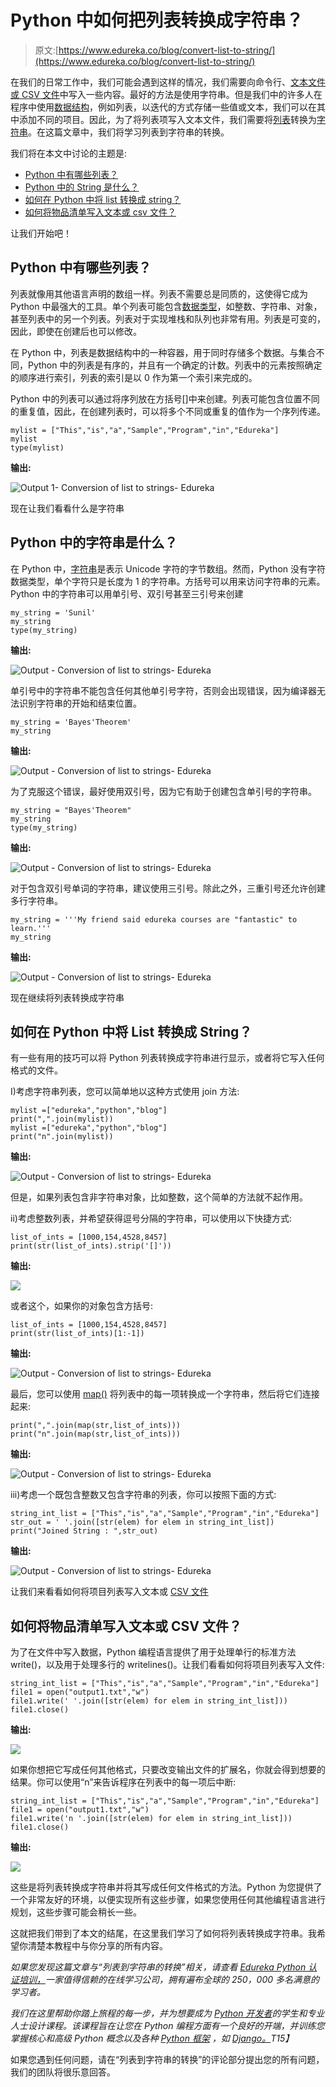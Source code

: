 # Python 中如何把列表转换成字符串？

> 原文:[https://www.edureka.co/blog/convert-list-to-string/](https://www.edureka.co/blog/convert-list-to-string/)

在我们的日常工作中，我们可能会遇到这样的情况，我们需要向命令行、[文本文件或 CSV 文件](https://www.edureka.co/blog/file-handling-in-python/)中写入一些内容。最好的方法是使用字符串。但是我们中的许多人在程序中使用[数据结构](https://www.edureka.co/blog/variables-and-data-types-in-python/)，例如列表，以迭代的方式存储一些值或文本，我们可以在其中添加不同的项目。因此，为了将列表项写入文本文件，我们需要将[列表](https://www.edureka.co/blog/lists-in-python/)转换为[字符串](https://www.edureka.co/blog/strings_in_python/)。在这篇文章中，我们将学习列表到字符串的转换。

我们将在本文中讨论的主题是:

*   [Python 中有哪些列表？](#WhatareLists?)
*   [Python 中的 String 是什么？](#WhatisString?)
*   [如何在 Python 中将 list 转换成 string？](#Howtoconvertlisttostring?)
*   [如何将物品清单写入文本或 csv 文件？](#Howtowritealistofitemsintoatextorcsvfile?)

让我们开始吧！

## **Python 中有哪些列表？**

列表就像用其他语言声明的数组一样。列表不需要总是同质的，这使得它成为 Python 中最强大的工具。单个列表可能包含[数据类型](https://www.edureka.co/blog/collections-in-python/)，如整数、字符串、对象，甚至列表中的另一个列表。列表对于实现堆栈和队列也非常有用。列表是可变的，因此，即使在创建后也可以修改。

在 Python 中，列表是数据结构中的一种容器，用于同时存储多个数据。与集合不同，Python 中的列表是有序的，并且有一个确定的计数。列表中的元素按照确定的顺序进行索引，列表的索引是以 0 作为第一个索引来完成的。

Python 中的列表可以通过将序列放在方括号[]中来创建。列表可能包含位置不同的重复值，因此，在创建列表时，可以将多个不同或重复的值作为一个序列传递。

```
mylist = ["This","is","a","Sample","Program","in","Edureka"]
mylist
type(mylist)

```

**输出:**

![Output 1- Conversion of list to strings- Edureka](../Images/ea22fcc5fc5f06cfd14913dd4acb6ebe.png)

现在让我们看看什么是字符串

## **Python 中的字符串是什么？**

在 Python 中，[字符串](https://www.edureka.co/blog/strings_in_python/)是表示 Unicode 字符的字节数组。然而，Python 没有字符数据类型，单个字符只是长度为 1 的字符串。方括号可以用来访问字符串的元素。Python 中的字符串可以用单引号、双引号甚至三引号来创建

```
my_string = 'Sunil'
my_string
type(my_string)

```

**输出:**

![Output - Conversion of list to strings- Edureka](../Images/7c96f5ed20ccb367a2751d9052741994.png)

单引号中的字符串不能包含任何其他单引号字符，否则会出现错误，因为编译器无法识别字符串的开始和结束位置。

```
my_string = 'Bayes'Theorem'
my_string

```

**输出:**

![Output - Conversion of list to strings- Edureka](../Images/fe96aeca883319bef34326e6e7acb948.png)

为了克服这个错误，最好使用双引号，因为它有助于创建包含单引号的字符串。

```
my_string = "Bayes'Theorem"
my_string
type(my_string)

```

**输出:**

![Output - Conversion of list to strings- Edureka](../Images/34bc7513a7e9185c93d00581c6467fde.png)

对于包含双引号单词的字符串，建议使用三引号。除此之外，三重引号还允许创建多行字符串。

```
my_string = '''My friend said edureka courses are "fantastic" to learn.'''
my_string

```

**输出:**

![Output - Conversion of list to strings- Edureka](../Images/2593426d42922d8da940b44f4f50f391.png)

现在继续将列表转换成字符串

## **如何在 Python 中将 List 转换成 String？**

有一些有用的技巧可以将 Python 列表转换成字符串进行显示，或者将它写入任何格式的文件。

I)考虑字符串列表，您可以简单地以这种方式使用 join 方法:

```
mylist =["edureka","python","blog"]
print(",".join(mylist))
mylist =["edureka","python","blog"]
print("n".join(mylist))

```

**输出:**

![Output - Conversion of list to strings- Edureka](../Images/b7d6fec6e3b8959a6bea33afc4e06828.png)

但是，如果列表包含非字符串对象，比如整数，这个简单的方法就不起作用。

ii)考虑整数列表，并希望获得逗号分隔的字符串，可以使用以下快捷方式:

```
list_of_ints = [1000,154,4528,8457]
print(str(list_of_ints).strip('[]'))

```

**输出:**

![](../Images/a1ed7d838c8414308fd88627104acdc7.png)

或者这个，如果你的对象包含方括号:

```
list_of_ints = [1000,154,4528,8457]
print(str(list_of_ints)[1:-1])

```

**输出:**

![Output - Conversion of list to strings- Edureka](../Images/67f59874bfe9b7ab99cc4a34e8c31c91.png)

最后，您可以使用 [map()](https://www.edureka.co/blog/map-function-in-python/) 将列表中的每一项转换成一个字符串，然后将它们连接起来:

```
print(",".join(map(str,list_of_ints)))
print("n".join(map(str,list_of_ints)))

```

**输出:**

![Output - Conversion of list to strings- Edureka](../Images/660e50002e482741b69a140a8ac0d989.png)

iii)考虑一个既包含整数又包含字符串的列表，你可以按照下面的方式:

```
string_int_list = ["This","is","a","Sample","Program","in","Edureka"]
str_out = ' '.join([str(elem) for elem in string_int_list])
print("Joined String : ",str_out)

```

**输出:**

![Output - Conversion of list to strings- Edureka](../Images/f433e553cdbbf3bbfa2239dd09d0422d.png)

让我们来看看如何将项目列表写入文本或 [CSV 文件](https://www.edureka.co/blog/python-csv-files/)

## **如何将物品清单写入文本或 CSV 文件？**

为了在文件中写入数据，Python 编程语言提供了用于处理单行的标准方法 write()，以及用于处理多行的 writelines()。让我们看看如何将项目列表写入文件:

```
string_int_list = ["This","is","a","Sample","Program","in","Edureka"]
file1 = open("output1.txt","w")
file1.write(' '.join([str(elem) for elem in string_int_list]))
file1.close()

```

**输出:**

![](../Images/44c3c94e2223b21fd75c06e7feb83dd5.png)

如果你想把它写成任何其他格式，只要改变输出文件的扩展名，你就会得到想要的结果。你可以使用“n”来告诉程序在列表中的每一项后中断:

```
string_int_list = ["This","is","a","Sample","Program","in","Edureka"]
file1 = open("output1.txt","w")
file1.write('n '.join([str(elem) for elem in string_int_list]))
file1.close()

```

**输出:**

![](../Images/a9c515c2cda74ce1cef7488a0135678f.png)

这些是将列表转换成字符串并将其写成任何文件格式的方法。Python 为您提供了一个非常友好的环境，以便实现所有这些步骤，如果您使用任何其他编程语言进行规划，这些步骤可能会稍长一些。

这就把我们带到了本文的结尾，在这里我们学习了如何将列表转换成字符串。我希望你清楚本教程中与你分享的所有内容。

*如果您发现这篇文章与“列表到字符串的转换”相关，请查看  [Edureka Python 认证培训，](https://edureka.co/python)一家值得信赖的在线学习公司，拥有遍布全球的 250，000 多名满意的学习者。*

*我们在这里帮助你踏上旅程的每一步，并为想要成为  [Python 开发者](https://www.edureka.co/blog/how-to-become-a-python-developer/)的学生和专业人士设计课程。该课程旨在让您在 Python 编程方面有一个良好的开端，并训练您掌握核心和高级 Python 概念以及各种  [Python 框架](https://www.edureka.co/blog/python-frameworks/) ，如  [Django。](https://www.edureka.co/blog/django-tutorial/)T15】*

如果您遇到任何问题，请在“列表到字符串的转换”的评论部分提出您的所有问题，我们的团队将很乐意回答。